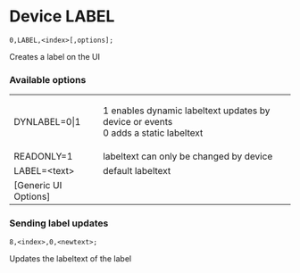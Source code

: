 # Device LABEL

`0,LABEL,<index>[,options];`

Creates a label on the UI

### Available options

|                       |                                                                                             |   |
| --------------------- | ------------------------------------------------------------------------------------------- | - |
| DYNLABEL=0\|1         | <p>1 enables dynamic labeltext updates by device or events<br>0 adds a static labeltext</p> |   |
| READONLY=1            | labeltext can only be changed by device                                                     |   |
| LABEL=\<text>         | default labeltext                                                                           |   |
| \[Generic UI Options] |                                                                                             |   |

### Sending label updates

`8,<index>,0,<newtext>;`

Updates the labeltext of the label
